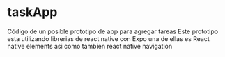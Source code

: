 # taskApp
Código de un posible prototipo de app para agregar tareas
Este prototipo esta utilizando librerias de react native con Expo 
una de ellas es React native elements asi como tambien react native navigation
